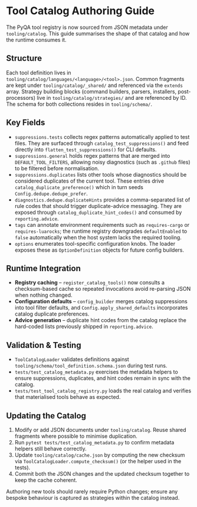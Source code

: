 <!-- SPDX-License-Identifier: MIT -->

<!-- Copyright (c) 2025 Blackcat Informatics® Inc. -->

# Tool Catalog Authoring Guide

The PyQA tool registry is now sourced from JSON metadata under `tooling/catalog`.
This guide summarises the shape of that catalog and how the runtime consumes it.

## Structure

Each tool definition lives in `tooling/catalog/languages/<language>/<tool>.json`.
Common fragments are kept under `tooling/catalog/_shared/` and referenced via the
`extends` array. Strategy building blocks (command builders, parsers, installers,
post-processors) live in `tooling/catalog/strategies/` and are referenced by ID.
The schema for both collections resides in `tooling/schema/`.

## Key Fields

* `suppressions.tests` collects regex patterns automatically applied to test
  files. They are surfaced through `catalog_test_suppressions()` and feed
  directly into `flatten_test_suppressions()` for CLI defaults.
* `suppressions.general` holds regex patterns that are merged into
  `DEFAULT_TOOL_FILTERS`, allowing noisy diagnostics (such as `.github` files) to
  be filtered before normalisation.
* `suppressions.duplicates` lists other tools whose diagnostics should be
  considered duplicates of the current tool. These entries drive
  `catalog_duplicate_preference()` which in turn seeds `Config.dedupe.dedupe_prefer`.
* `diagnostics.dedupe.duplicateHints` provides a comma-separated list of rule
  codes that should trigger duplicate-advice messaging. They are exposed through
  `catalog_duplicate_hint_codes()` and consumed by `reporting.advice`.
* `tags` can annotate environment requirements such as `requires-cargo` or
  `requires-luarocks`; the runtime registry downgrades `defaultEnabled` to `false`
  automatically when the host system lacks the required tooling.
* `options` enumerates tool-specific configuration knobs. The loader exposes
  these as `OptionDefinition` objects for future config builders.

## Runtime Integration

* **Registry caching** – `register_catalog_tools()` now consults a checksum-based
  cache so repeated invocations avoid re-parsing JSON when nothing changed.
* **Configuration defaults** – `config_builder` merges catalog suppressions into
  tool filter defaults, and `Config.apply_shared_defaults` incorporates catalog
  duplicate preferences.
* **Advice generation** – duplicate hint codes from the catalog replace the
  hard-coded lists previously shipped in `reporting.advice`.

## Validation & Testing

* `ToolCatalogLoader` validates definitions against
  `tooling/schema/tool_definition.schema.json` during test runs.
* `tests/test_catalog_metadata.py` exercises the metadata helpers to ensure
  suppressions, duplicates, and hint codes remain in sync with the catalog.
* `tests/test_tool_catalog_registry.py` loads the real catalog and verifies that
  materialised tools behave as expected.

## Updating the Catalog

1. Modify or add JSON documents under `tooling/catalog`. Reuse shared fragments
   where possible to minimise duplication.
2. Run `pytest tests/test_catalog_metadata.py` to confirm metadata helpers still
   behave correctly.
3. Update `tooling/catalog/cache.json` by computing the new checksum via
   `ToolCatalogLoader.compute_checksum()` (or the helper used in the tests).
4. Commit both the JSON changes and the updated checksum together to keep the
   cache coherent.

Authoring new tools should rarely require Python changes; ensure any bespoke
behaviour is captured as strategies within the catalog instead.
